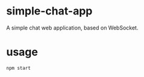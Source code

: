 # simple-chat-app

A simple chat web application, based on WebSocket.

# usage

```hash
npm start
```
